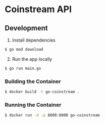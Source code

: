 # Coinstream API

## Development
1. Install dependencies
```bash
$ go mod download
```
2. Run the app locally
```bash
$ go run main.go
```

### Building the Container
```bash
$ docker build -t go-coinstream .
```

### Running the Container
```bash
$ docker run -d -p 8000:8000 go-coinstream
```
